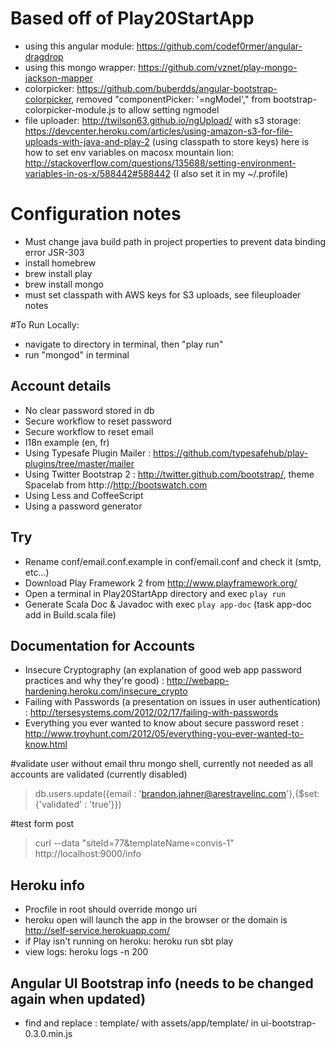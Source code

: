 # Based off of Play20StartApp
* using this angular module: https://github.com/codef0rmer/angular-dragdrop
* using this mongo wrapper: https://github.com/vznet/play-mongo-jackson-mapper
* colorpicker: https://github.com/buberdds/angular-bootstrap-colorpicker, removed "componentPicker: '=ngModel'," from bootstrap-colorpicker-module.js to allow setting ngmodel 
* file uploader: http://twilson63.github.io/ngUpload/ with s3 storage: https://devcenter.heroku.com/articles/using-amazon-s3-for-file-uploads-with-java-and-play-2 (using classpath to store keys)
here is how to set env variables on macosx mountain lion: http://stackoverflow.com/questions/135688/setting-environment-variables-in-os-x/588442#588442 (I also set it in my ~/.profile)

# Configuration notes
* Must change java build path in project properties to prevent data binding error JSR-303
* install homebrew
* brew install play
* brew install mongo
* must set classpath with AWS keys for S3 uploads, see fileuploader notes

#To Run Locally:
* navigate to directory in terminal, then "play run"
* run "mongod" in terminal

## Account details
* No clear password stored in db
* Secure workflow to reset password
* Secure workflow to reset email
* I18n example (en, fr)
* Using Typesafe Plugin Mailer : https://github.com/typesafehub/play-plugins/tree/master/mailer
* Using Twitter Bootstrap 2 : http://twitter.github.com/bootstrap/, theme Spacelab from http://http://bootswatch.com
* Using Less and CoffeeScript
* Using a password generator 

## Try
* Rename conf/email.conf.example in conf/email.conf and check it (smtp, etc...)
* Download Play Framework 2 from http://www.playframework.org/
* Open a terminal in Play20StartApp directory and exec `play run`
* Generate Scala Doc & Javadoc with exec `play app-doc` (task app-doc add in Build.scala file)

## Documentation for Accounts
* Insecure Cryptography (an explanation of good web app password practices and why they're good) : http://webapp-hardening.heroku.com/insecure_crypto
* Failing with Passwords (a presentation on issues in user authentication) : http://tersesystems.com/2012/02/17/failing-with-passwords
* Everything you ever wanted to know about secure password reset : http://www.troyhunt.com/2012/05/everything-you-ever-wanted-to-know.html
 
#validate user without email thru mongo shell, currently not needed as all accounts are validated (currently disabled)
> db.users.update({email : 'brandon.jahner@arestravelinc.com'},{$set: {'validated' : 'true'}})

#test form post
> curl --data "siteId=77&templateName=convis-1" http://localhost:9000/info

## Heroku info
* Procfile in root should override mongo uri
* heroku open will launch the app in the browser or the domain is http://self-service.herokuapp.com/
* if Play isn't running on heroku: heroku run sbt play
* view logs: heroku logs -n 200

## Angular UI Bootstrap info (needs to be changed again when updated)
* find and replace : template/ with assets/app/template/ in ui-bootstrap-0.3.0.min.js